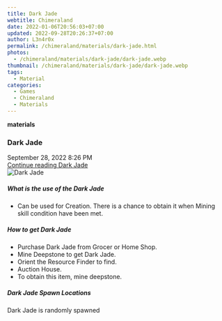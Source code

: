 ```yaml
---
title: Dark Jade
webtitle: Chimeraland
date: 2022-01-06T20:56:03+07:00
updated: 2022-09-28T20:26:37+07:00
author: L3n4r0x
permalink: /chimeraland/materials/dark-jade.html
photos:
  - /chimeraland/materials/dark-jade/dark-jade.webp
thumbnail: /chimeraland/materials/dark-jade/dark-jade.webp
tags:
  - Material
categories:
  - Games
  - Chimeraland
  - Materials
---
```


<section id="bootstrap-wrapper">
  <link
    rel="stylesheet"
    href="https://cdn.statically.io/gh/dimaslanjaka/Web-Manajemen/40ac3225/css/bootstrap-4.5-wrapper.css"
  />
  <div
    class="row g-0 border rounded overflow-hidden flex-md-row mb-4 shadow-sm position-relative"
  >
    <div class="col p-4 d-flex flex-column position-static">
      <strong class="d-inline-block mb-2 text-success">materials</strong>
      <h3 class="mb-0">Dark Jade</h3>
      <div class="mb-1 text-muted">September 28, 2022 8:26 PM</div>
      <a href="#" class="stretched-link d-none">Continue reading Dark Jade</a>
    </div>
    <div class="col-auto d-none d-lg-block">
      <img
        src="/chimeraland/materials/dark-jade/dark-jade.webp"
        alt="Dark Jade"
      />
    </div>
  </div>
  <div class="row">
    <div class="col-lg-6 col-12 mb-2">
      <div class="card">
        <div class="card-body">
          <h5 class="card-title">What is the use of the Dark Jade</h5>
          <div class="card-text">
            <ul>
              <li>
                Can be used for Creation. There is a chance to obtain it when
                Mining skill condition have been met.
              </li>
            </ul>
          </div>
        </div>
      </div>
    </div>
    <div class="col-lg-6 col-12 mb-2">
      <div class="card">
        <div class="card-body">
          <h5 class="card-title">How to get Dark Jade</h5>
          <div class="card-text">
            <ul>
              <li>Purchase Dark Jade from Grocer or Home Shop.</li>
              <li>Mine Deepstone to get Dark Jade.</li>
              <li>Orient the Resource Finder to find.</li>
              <li>Auction House.</li>
              <li>To obtain this item, mine deepstone.</li>
            </ul>
          </div>
        </div>
      </div>
    </div>
    <div class="col-12 mb-2">
      <h5>Dark Jade Spawn Locations</h5>
      <p>Dark Jade is randomly spawned</p>
    </div>
  </div>
</section>